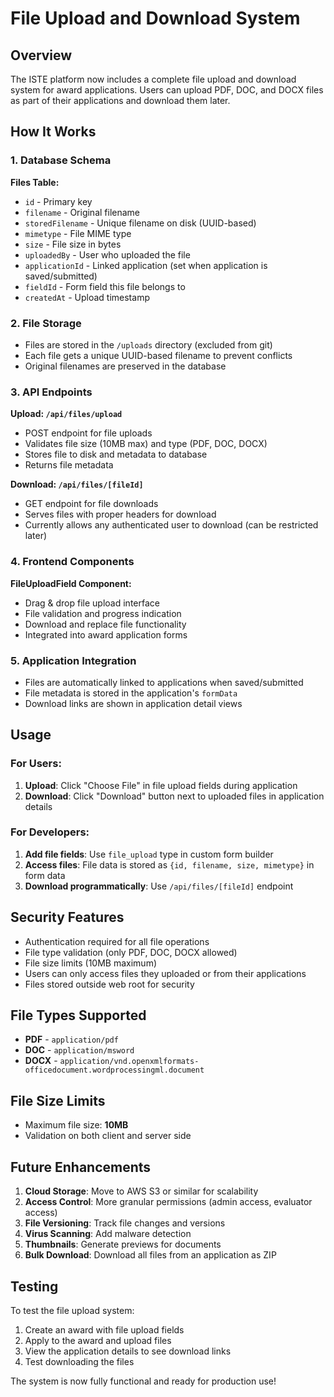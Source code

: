 # File Upload and Download System

## Overview

The ISTE platform now includes a complete file upload and download system for award applications. Users can upload PDF, DOC, and DOCX files as part of their applications and download them later.

## How It Works

### 1. Database Schema

**Files Table:**

- `id` - Primary key
- `filename` - Original filename
- `storedFilename` - Unique filename on disk (UUID-based)
- `mimetype` - File MIME type
- `size` - File size in bytes
- `uploadedBy` - User who uploaded the file
- `applicationId` - Linked application (set when application is saved/submitted)
- `fieldId` - Form field this file belongs to
- `createdAt` - Upload timestamp

### 2. File Storage

- Files are stored in the `/uploads` directory (excluded from git)
- Each file gets a unique UUID-based filename to prevent conflicts
- Original filenames are preserved in the database

### 3. API Endpoints

**Upload: `/api/files/upload`**

- POST endpoint for file uploads
- Validates file size (10MB max) and type (PDF, DOC, DOCX)
- Stores file to disk and metadata to database
- Returns file metadata

**Download: `/api/files/[fileId]`**

- GET endpoint for file downloads
- Serves files with proper headers for download
- Currently allows any authenticated user to download (can be restricted later)

### 4. Frontend Components

**FileUploadField Component:**

- Drag & drop file upload interface
- File validation and progress indication
- Download and replace file functionality
- Integrated into award application forms

### 5. Application Integration

- Files are automatically linked to applications when saved/submitted
- File metadata is stored in the application's `formData`
- Download links are shown in application detail views

## Usage

### For Users:

1. **Upload**: Click "Choose File" in file upload fields during application
2. **Download**: Click "Download" button next to uploaded files in application details

### For Developers:

1. **Add file fields**: Use `file_upload` type in custom form builder
2. **Access files**: File data is stored as `{id, filename, size, mimetype}` in form data
3. **Download programmatically**: Use `/api/files/[fileId]` endpoint

## Security Features

- Authentication required for all file operations
- File type validation (only PDF, DOC, DOCX allowed)
- File size limits (10MB maximum)
- Users can only access files they uploaded or from their applications
- Files stored outside web root for security

## File Types Supported

- **PDF** - `application/pdf`
- **DOC** - `application/msword`
- **DOCX** - `application/vnd.openxmlformats-officedocument.wordprocessingml.document`

## File Size Limits

- Maximum file size: **10MB**
- Validation on both client and server side

## Future Enhancements

1. **Cloud Storage**: Move to AWS S3 or similar for scalability
2. **Access Control**: More granular permissions (admin access, evaluator access)
3. **File Versioning**: Track file changes and versions
4. **Virus Scanning**: Add malware detection
5. **Thumbnails**: Generate previews for documents
6. **Bulk Download**: Download all files from an application as ZIP

## Testing

To test the file upload system:

1. Create an award with file upload fields
2. Apply to the award and upload files
3. View the application details to see download links
4. Test downloading the files

The system is now fully functional and ready for production use!
